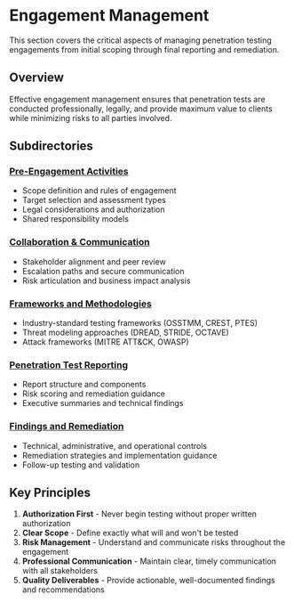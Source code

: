 # Engagement Management

This section covers the critical aspects of managing penetration testing engagements from initial scoping through final reporting and remediation.

## Overview

Effective engagement management ensures that penetration tests are conducted professionally, legally, and provide maximum value to clients while minimizing risks to all parties involved.

## Subdirectories

### [Pre-Engagement Activities](./Pre_Engagement_Activities/)
- Scope definition and rules of engagement
- Target selection and assessment types
- Legal considerations and authorization
- Shared responsibility models

### [Collaboration & Communication](./Collaboration_and_Communication/)
- Stakeholder alignment and peer review
- Escalation paths and secure communication
- Risk articulation and business impact analysis

### [Frameworks and Methodologies](./Frameworks_and_Methodologies/)
- Industry-standard testing frameworks (OSSTMM, CREST, PTES)
- Threat modeling approaches (DREAD, STRIDE, OCTAVE)
- Attack frameworks (MITRE ATT&CK, OWASP)

### [Penetration Test Reporting](./Penetration_Test_Reporting/)
- Report structure and components
- Risk scoring and remediation guidance
- Executive summaries and technical findings

### [Findings and Remediation](./Findings_and_Remediation/)
- Technical, administrative, and operational controls
- Remediation strategies and implementation guidance
- Follow-up testing and validation

## Key Principles

1. **Authorization First** - Never begin testing without proper written authorization
2. **Clear Scope** - Define exactly what will and won't be tested
3. **Risk Management** - Understand and communicate risks throughout the engagement
4. **Professional Communication** - Maintain clear, timely communication with all stakeholders
5. **Quality Deliverables** - Provide actionable, well-documented findings and recommendations
